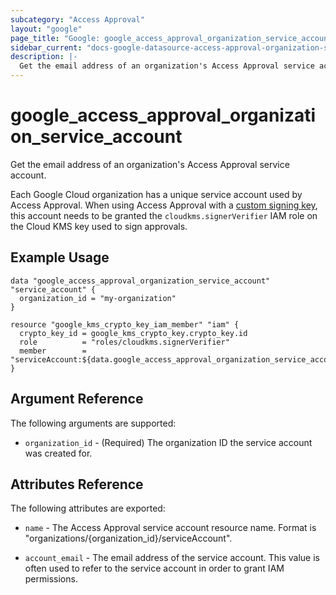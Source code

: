 ```yaml
---
subcategory: "Access Approval"
layout: "google"
page_title: "Google: google_access_approval_organization_service_account"
sidebar_current: "docs-google-datasource-access-approval-organization-service-account"
description: |-
  Get the email address of an organization's Access Approval service account.
---
```


# google\_access\_approval\_organization\_service\_account

Get the email address of an organization's Access Approval service account.

Each Google Cloud organization has a unique service account used by Access Approval.
When using Access Approval with a
[custom signing key](https://cloud.google.com/cloud-provider-access-management/access-approval/docs/review-approve-access-requests-custom-keys),
this account needs to be granted the `cloudkms.signerVerifier` IAM role on the
Cloud KMS key used to sign approvals.

## Example Usage

```hcl
data "google_access_approval_organization_service_account" "service_account" {
  organization_id = "my-organization"
}

resource "google_kms_crypto_key_iam_member" "iam" {
  crypto_key_id = google_kms_crypto_key.crypto_key.id
  role          = "roles/cloudkms.signerVerifier"
  member        = "serviceAccount:${data.google_access_approval_organization_service_account.service_account.account_email}"
}
```

## Argument Reference

The following arguments are supported:

* `organization_id` - (Required) The organization ID the service account was created for.

## Attributes Reference

The following attributes are exported:

* `name` - The Access Approval service account resource name. Format is "organizations/{organization_id}/serviceAccount".

* `account_email` - The email address of the service account. This value is
often used to refer to the service account in order to grant IAM permissions.
